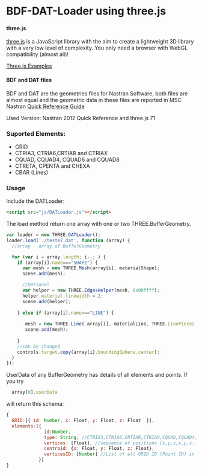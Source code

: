 BDF-DAT-Loader using three.js
========

#### three.js ####
[three.js](http://threejs.org/) is a JavaScript library with the aim to create a lightweight 3D library with a very low level of complexity.
You only need a browser with WebGL compatibility (almost all)!

[Three.js Examples](http://threejs.org/examples/)

#### BDF and DAT files ####

BDF and DAT are the geometries files for Nastran Software, both files are almost equal and the geometric data in these files are reported in MSC Nastran [Quick Reference Guide](https://simcompanion.mscsoftware.com/infocenter/index?page=content&id=DOC10004)

Used Version: Nastran 2012 Quick Reference and three.js 71

### Suported Elements: ###
- GRID
- CTRIA3, CTRIA6,CRTIAR and CTRIAX
- CQUAD, CQUAD4, CQUAD6 and CQUAD8 
- CTRETA, CPENTA and CHEXA
- CBAR (Lines)


### Usage ###
Include the DATLoader:
```html
<script src="js/DATLoader.js"></script>
```

The load method return one array with one or two THREE.BufferGeometry.
```javascript
var loader = new THREE.DATLoader();    
loader.load('./teste2.dat', function (array) { 
  //array - array of BufferGeometry      

  for (var i = array.length; i--; ) {
    if (array[i].name==="SHAPE") {
      var mesh = new THREE.Mesh(array[i], materialShape);
      scene.add(mesh);

      //Optional
      var helper = new THREE.EdgesHelper(mesh, 0x00ffff);
      helper.material.linewidth = 2; 
      scene.add(helper);
      
    } else if (array[i].name==="LINE") {  
    
       mesh = new THREE.Line( array[i], materialLine, THREE.LinePieces );
       scene.add(mesh);
       
    }        
    //can be changed
    controls.target.copy(array[i].boundingSphere.center); 
  }
});
```

UserData of any BufferGeometry has details of all elements and points. If you try
```javascript
  array[0].userData
```
will return this schema:
```javascript
{
  GRID:[{ id: Number, x: Float, y: Float, z: Float  }],
  elements:[{
              id:Number,
              type: String, //CTRIA3,CTRIA6,CRTIAR,CTRIAX,CQUAD,CQUAD4,CQUAD6,CQUAD8,CTRETA,CPENTA or CHEXA
              vertices: [Float], //sequence of positions [x,y,z,x,y,z...]
              centroid: {x: Float, y: Float, z: Float},
              verticesID: [Number] //List of all GRID ID (Point ID) in usage
            }]
}
```
